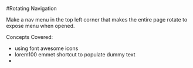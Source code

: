 #Rotating Navigation

Make a nav menu in the top left corner that makes the entire page rotate to expose menu when opened.

Concepts Covered:
- using font awesome icons
- lorem100 emmet shortcut to populate dummy text
- 